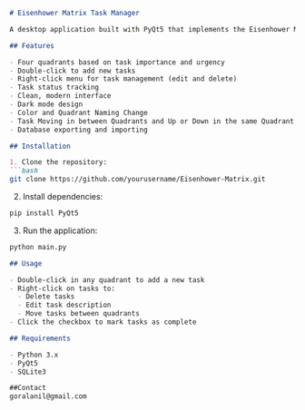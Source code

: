 ```markdown
# Eisenhower Matrix Task Manager

A desktop application built with PyQt5 that implements the Eisenhower Matrix method for task management and prioritization.

## Features

- Four quadrants based on task importance and urgency
- Double-click to add new tasks
- Right-click menu for task management (edit and delete)
- Task status tracking
- Clean, modern interface
- Dark mode design
- Color and Quadrant Naming Change
- Task Moving in between Quadrants and Up or Down in the same Quadrant
- Database exporting and importing

## Installation

1. Clone the repository:
```bash
git clone https://github.com/yourusername/Eisenhower-Matrix.git
```

2. Install dependencies:
```bash
pip install PyQt5
```

3. Run the application:
```bash
python main.py
```
```markdown
## Usage

- Double-click in any quadrant to add a new task
- Right-click on tasks to:
  - Delete tasks
  - Edit task description
  - Move tasks between quadrants
- Click the checkbox to mark tasks as complete

## Requirements

- Python 3.x
- PyQt5
- SQLite3

##Contact
goralanil@gmail.com

```

